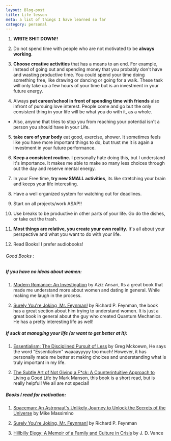 ```yaml
---
layout: Blog-post
title: Life lesson
meta: a list of things I have learned so far
category: personal
---
```


1. **WRITE SHIT DOWN!!**

2. Do not spend time with people who are not motivated to be **always working**.

3. **Choose creative activities** that has a means to an end. For example, instead of going out and spending money that you probably don't have and wasting productive time. You could spend your time doing something free, like drawing or dancing or going for a walk. These task will only take up a few hours of your time but is an investment in your future energy.

4. Always **put career/school in front of spending time with friends** also infront of pursuing love interest. People come and go but the only consistent thing in your life will be what you do with it, as a whole.
  * Also, anyone that tries to stop you from reaching your potential isn't a person you should have in your Life.

5. **take care of your body** eat good, exercise, shower. It sometimes feels like you have more important things to do, but trust me it is again a investment in your future performance.

6. **Keep a consistent routine.** I personally hate doing this, but I understand it's importance. It makes me able to make so many less choices through out the day and reserve mental energy.       

7. In your Free time, **try new SMALL activities**, its like stretching your brain and keeps your life interesting.

8. Have a well organized system for watching out for deadlines.

9. Start on all projects/work ASAP!!

10. Use breaks to be productive in other parts of your life.  Go do the dishes, or take out the trash.

11. **Most things are relative, you create your own reality.** It's  all about your perspective and what you want to do with your life.

12. Read Books! I prefer audiobooks!

###### Good Books :

##### If you have no ideas about women:

1. [Modern Romance: An Investigation](http://www.audible.com/pd/Nonfiction/Modern-Romance-Audiobook/B00UKEQK82) by Aziz Ansari, Its a great book that made me understand more about women and dating in general. While making me laugh in the process.

2. [Surely You're Joking, Mr. Feynman!](http://www.audible.com/pd/Bios-Memoirs/Surely-Youre-Joking-Mr-Feynman-Audiobook/B002V5D7IE) by Richard P. Feynman, the book has a great section about him trying to understand women. It is just a great book in general about the guy who created Quantum Mechanics. He has a pretty interesting life as well!    

##### If suck at managing your life (or want to get better at it):

1. [Essentialism: The Disciplined Pursuit of Less](http://www.audible.com/pd/Self-Development/Essentialism-Audiobook/B00IWZ6XGA) by Greg Mckoewn, He says the word "Essentialism" waaaayyyyy too much! However, it has personally made me better at making choices and understanding what is truly important in my life.

2. [The Subtle Art of Not Giving a F*ck: A Counterintuitive Approach to Living a Good Life](http://www.audible.com/pd/Self-Development/The-Subtle-Art-of-Not-Giving-a-F-ck-Audiobook/B01I28NFEE) by Mark Manson, this book is a short read, but is really helpful! We all are not special!

##### Books I read for motivation:
 
1. [Spaceman: An Astronaut's Unlikely Journey to Unlock the Secrets of the Universe](http://www.audible.com/pd/Bios-Memoirs/Spaceman-Audiobook/B01LZJWYUP) by Mike Massimino

2. [Surely You're Joking, Mr. Feynman!](http://www.audible.com/pd/Bios-Memoirs/Surely-Youre-Joking-Mr-Feynman-Audiobook/B002V5D7IE) by Richard P. Feynman

3. [Hillbilly Elegy: A Memoir of a Family and Culture in Crisis](http://www.audible.com/pd/Nonfiction/Hillbilly-Elegy-Audiobook/B01EM4ZO14) by J. D. Vance

